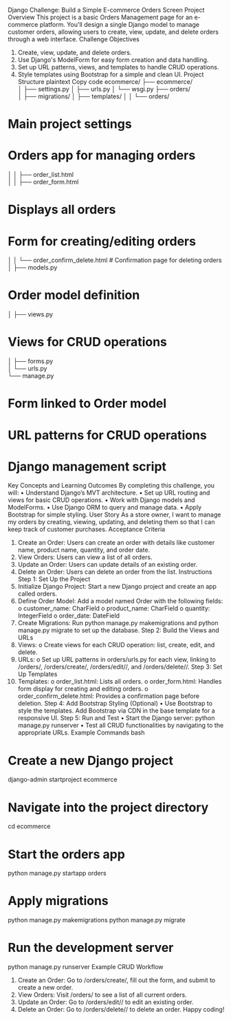 Django Challenge: Build a Simple E-commerce Orders Screen 
Project Overview 
This project is a basic Orders Management page for an e-commerce platform. You'll 
design a single Django model to manage customer orders, allowing users to create, 
view, update, and delete orders through a web interface. 
Challenge Objectives 
1. Create, view, update, and delete orders. 
2. Use Django's ModelForm for easy form creation and data handling. 
3. Set up URL patterns, views, and templates to handle CRUD operations. 
4. Style templates using Bootstrap for a simple and clean UI. 
Project Structure 
plaintext 
Copy code 
ecommerce/ 
├── ecommerce/                  
│   ├── settings.py 
│   ├── urls.py 
│   └── wsgi.py 
├── orders/                     
│   ├── migrations/ 
│   ├── templates/ 
│   │   └── orders/ 
# Main project settings 
# Orders app for managing orders 
│   │       ├── order_list.html             
│   │       ├── order_form.html             
# Displays all orders 
# Form for creating/editing orders 
│   │       └── order_confirm_delete.html   # Confirmation page for deleting 
orders 
│   ├── models.py                
# Order model definition 
│   ├── views.py                 
# Views for CRUD operations 
│   ├── forms.py                 
│   └── urls.py                  
└── manage.py                    
# Form linked to Order model 
# URL patterns for CRUD operations 
# Django management script 
Key Concepts and Learning Outcomes 
By completing this challenge, you will: 
• Understand Django’s MVT architecture. 
• Set up URL routing and views for basic CRUD operations. 
• Work with Django models and ModelForms. 
• Use Django ORM to query and manage data. 
• Apply Bootstrap for simple styling. 
User Story 
As a store owner, I want to manage my orders by creating, viewing, updating, and 
deleting them so that I can keep track of customer purchases. 
Acceptance Criteria 
1. Create an Order: Users can create an order with details like customer name, 
product name, quantity, and order date. 
2. View Orders: Users can view a list of all orders. 
3. Update an Order: Users can update details of an existing order. 
4. Delete an Order: Users can delete an order from the list. 
Instructions 
Step 1: Set Up the Project 
1. Initialize Django Project: Start a new Django project and create an app called 
orders. 
2. Define Order Model: Add a model named Order with the following fields: 
o customer_name: CharField 
o product_name: CharField 
o quantity: IntegerField 
o order_date: DateField 
3. Create Migrations: Run python manage.py makemigrations and python 
manage.py migrate to set up the database. 
Step 2: Build the Views and URLs 
1. Views: 
o Create views for each CRUD operation: list, create, edit, and delete. 
2. URLs: 
o Set up URL patterns in orders/urls.py for each view, linking to /orders/, 
/orders/create/, /orders/edit/<id>/, and /orders/delete/<id>/. 
Step 3: Set Up Templates 
1. Templates: 
o order_list.html: Lists all orders. 
o order_form.html: Handles form display for creating and editing orders. 
o order_confirm_delete.html: Provides a confirmation page before 
deletion. 
Step 4: Add Bootstrap Styling (Optional) 
• Use Bootstrap to style the templates. Add Bootstrap via CDN in the base 
template for a responsive UI. 
Step 5: Run and Test 
• Start the Django server: python manage.py runserver 
• Test all CRUD functionalities by navigating to the appropriate URLs. 
Example Commands 
bash 
# Create a new Django project 
django-admin startproject ecommerce 
# Navigate into the project directory 
cd ecommerce 
# Start the orders app 
python manage.py startapp orders 
# Apply migrations 
python manage.py makemigrations 
python manage.py migrate 
# Run the development server 
python manage.py runserver 
Example CRUD Workflow 
1. Create an Order: Go to /orders/create/, fill out the form, and submit to create 
a new order. 
2. View Orders: Visit /orders/ to see a list of all current orders. 
3. Update an Order: Go to /orders/edit/<id>/ to edit an existing order. 
4. Delete an Order: Go to /orders/delete/<id>/ to delete an order. 
Happy coding!       

